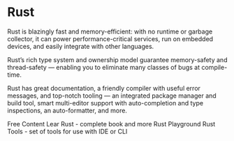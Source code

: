 # Rust

Rust is blazingly fast and memory-efficient: with no runtime or garbage collector, it can power performance-critical services, run on embedded devices, and easily integrate with other languages.

Rust’s rich type system and ownership model guarantee memory-safety and thread-safety — enabling you to eliminate many classes of bugs at compile-time.

Rust has great documentation, a friendly compiler with useful error messages, and top-notch tooling — an integrated package manager and build tool, smart multi-editor support with auto-completion and type inspections, an auto-formatter, and more.

<ResourceGroupTitle>Free Content</ResourceGroupTitle>
<BadgeLink badgeText='Read' colorScheme="yellow" href='https://www.rust-lang.org/learn'>Lear Rust - complete book and more</BadgeLink>
<BadgeLink badgeText='Read' colorScheme="yellow" href='https://play.rust-lang.org/'>Rust Playground</BadgeLink>
<BadgeLink badgeText='Read' colorScheme="yellow" href='https://www.rust-lang.org/tools'>Rust Tools - set of tools for use with IDE or CLI</BadgeLink>
